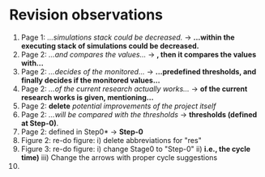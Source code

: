 # Revision observations

1. Page 1: *...simulations stack could be decreased.* -> **...within the executing stack of simulations could be decreased.**
2. Page 2: *...and compares the values...* -> **, then it compares the values with...**
3. Page 2: *...decides of the monitored...* -> **...predefined thresholds, and finally decides if the monitored values...**
4. Page 2: *...of the current research actually works...* -> **of the current research works is given, mentioning...**
5. Page 2: **delete** *potential improvements of the project itself*
6. Page 2: *...will be compared with the thresholds* -> **thresholds (defined at Step-0)**.
7. Page 2: defined in Step0* -> **Step-0**
8. Figure 2: re-do figure: i) delete abbreviations for "res"
9. Figure 3: re-do figure: i) change Stage0 to "Step-0" ii) **i.e., the cycle time)** iii) Change the arrows with proper cycle suggestions
10. 